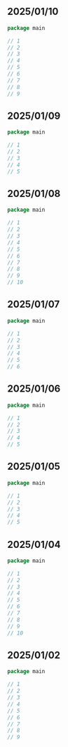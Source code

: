 ## 2025/01/10

```go
package main

// 1
// 2
// 3
// 4
// 5
// 6
// 7
// 8
// 9
```

## 2025/01/09

```go
package main

// 1
// 2
// 3
// 4
// 5
```

## 2025/01/08

```go
package main

// 1
// 2
// 3
// 4
// 5
// 6
// 7
// 8
// 9
// 10
```

## 2025/01/07

```go
package main

// 1
// 2
// 3
// 4
// 5
// 6
```

## 2025/01/06

```go
package main

// 1
// 2
// 3
// 4
// 5
```

## 2025/01/05

```go
package main

// 1
// 2
// 3
// 4
// 5
```

## 2025/01/04

```go
package main

// 1
// 2
// 3
// 4
// 5
// 6
// 7
// 8
// 9
// 10
```

## 2025/01/02

```go
package main

// 1
// 2
// 3
// 4
// 5
// 6
// 7
// 8
// 9
```
